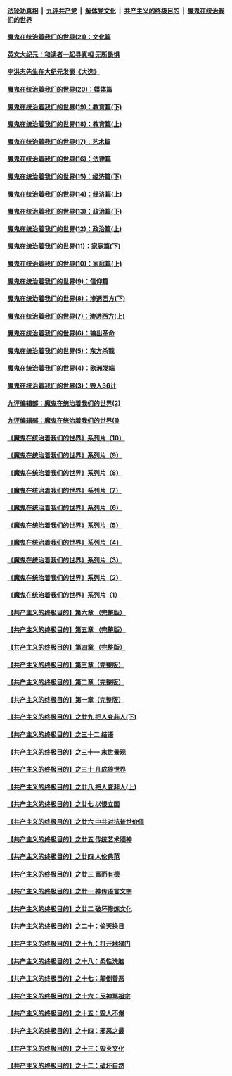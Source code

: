 

####  [法轮功真相](../../../../basic/blob/master/README.md?t=01211631) &nbsp;|&nbsp; [九评共产党](../../../../9ping.md/blob/master/README.md?t=01211631) &nbsp;|&nbsp; [解体党文化](../../../../jtdwh.md/blob/master/README.md?t=01211631)  &nbsp;|&nbsp; [共产主义的终极目的](../../../../gczydzjmd.md/blob/master/README.md?t=01211631) &nbsp;|&nbsp; [魔鬼在统治我们的世界](../../../../mgztzwmdsj.md/blob/master/README.md?t=01211631) 

#### [魔鬼在统治着我们的世界(21)：文化篇](../pages/nsc422/n10597706.md?t=01211631) 

#### [英文大纪元：和读者一起寻真相 无所畏惧](../pages/nsc422/n12542027.md?t=01211631) 

#### [李洪志先生在大纪元发表《大选》](../pages/nsc422/n12534746.md?t=01211631) 

#### [魔鬼在统治着我们的世界(20)：媒体篇](../pages/nsc422/n10586579.md?t=01211631) 

#### [魔鬼在统治着我们的世界(19)：教育篇(下)](../pages/nsc422/n10564808.md?t=01211631) 

#### [魔鬼在统治着我们的世界(18)：教育篇(上)](../pages/nsc422/n10526970.md?t=01211631) 

#### [魔鬼在统治着我们的世界(17)：艺术篇](../pages/nsc422/n10499093.md?t=01211631) 

#### [魔鬼在统治着我们的世界(16)：法律篇](../pages/nsc422/n10485969.md?t=01211631) 

#### [魔鬼在统治着我们的世界(15)：经济篇(下)](../pages/nsc422/n10469975.md?t=01211631) 

#### [魔鬼在统治着我们的世界(14)：经济篇(上)](../pages/nsc422/n10457370.md?t=01211631) 

#### [魔鬼在统治着我们的世界(13)：政治篇(下)](../pages/nsc422/n10448270.md?t=01211631) 

#### [魔鬼在统治着我们的世界(12)：政治篇(上)](../pages/nsc422/n10444576.md?t=01211631) 

#### [魔鬼在统治着我们的世界(11)：家庭篇(下)](../pages/nsc422/n10440961.md?t=01211631) 

#### [魔鬼在统治着我们的世界(10)：家庭篇(上)](../pages/nsc422/n10435448.md?t=01211631) 

#### [魔鬼在统治着我们的世界(9)：信仰篇](../pages/nsc422/n10432159.md?t=01211631) 

#### [魔鬼在统治着我们的世界(8)：渗透西方(下)](../pages/nsc422/n10429603.md?t=01211631) 

#### [魔鬼在统治着我们的世界(7)：渗透西方(上)](../pages/nsc422/n10426013.md?t=01211631) 

#### [魔鬼在统治着我们的世界(6)：输出革命](../pages/nsc422/n10421536.md?t=01211631) 

#### [魔鬼在统治着我们的世界(5)：东方杀戮](../pages/nsc422/n10417707.md?t=01211631) 

#### [魔鬼在统治着我们的世界(4)：欧洲发端](../pages/nsc422/n10414890.md?t=01211631) 

#### [魔鬼在统治着我们的世界(3)：毁人36计](../pages/nsc422/n10411583.md?t=01211631) 

#### [九评编辑部：魔鬼在统治着我们的世界(2)](../pages/nsc422/n10410036.md?t=01211631) 

#### [九评编辑部：魔鬼在统治着我们的世界(1)](../pages/nsc422/n10406825.md?t=01211631) 

#### [《魔鬼在统治着我们的世界》系列片（10）](../pages/nsc422/n12292670.md?t=01211631) 

#### [《魔鬼在统治着我们的世界》系列片（9）](../pages/nsc422/n12290859.md?t=01211631) 

#### [《魔鬼在统治着我们的世界》系列片（8）](../pages/nsc422/n12287445.md?t=01211631) 

#### [《魔鬼在统治着我们的世界》系列片（7）](../pages/nsc422/n12283425.md?t=01211631) 

#### [《魔鬼在统治着我们的世界》系列片（6）](../pages/nsc422/n12282314.md?t=01211631) 

#### [《魔鬼在统治着我们的世界》系列片（5）](../pages/nsc422/n12281419.md?t=01211631) 

#### [《魔鬼在统治着我们的世界》系列片（4）](../pages/nsc422/n12274024.md?t=01211631) 

#### [《魔鬼在统治着我们的世界》系列片（3）](../pages/nsc422/n12271322.md?t=01211631) 

#### [《魔鬼在统治着我们的世界》系列片（2）](../pages/nsc422/n12269049.md?t=01211631) 

#### [《魔鬼在统治着我们的世界》系列片（1）](../pages/nsc422/n12267575.md?t=01211631) 

#### [【共产主义的终极目的】第六章 （完整版）](../pages/nsc422/n11428913.md?t=01211631) 

#### [【共产主义的终极目的】第五章 （完整版）](../pages/nsc422/n11428912.md?t=01211631) 

#### [【共产主义的终极目的】第四章 （完整版）](../pages/nsc422/n11428907.md?t=01211631) 

#### [【共产主义的终极目的】第三章（完整版）](../pages/nsc422/n11428848.md?t=01211631) 

#### [【共产主义的终极目的】第二章（完整版）](../pages/nsc422/n11428831.md?t=01211631) 

#### [【共产主义的终极目的】第一章（完整版）](../pages/nsc422/n11417651.md?t=01211631) 

#### [【共产主义的终极目的】之廿九 把人变非人(下)](../pages/nsc422/n11344140.md?t=01211631) 

#### [【共产主义的终极目的】之三十二 结语](../pages/nsc422/n11360535.md?t=01211631) 

#### [【共产主义的终极目的】之三十一 末世景观](../pages/nsc422/n11351129.md?t=01211631) 

#### [【共产主义的终极目的】之三十 几成狼世界](../pages/nsc422/n11348280.md?t=01211631) 

#### [【共产主义的终极目的】之廿八 把人变非人(上)](../pages/nsc422/n11340492.md?t=01211631) 

#### [【共产主义的终极目的】之廿七 以恨立国](../pages/nsc422/n11336944.md?t=01211631) 

#### [【共产主义的终极目的】之廿六 中共对抗普世价值](../pages/nsc422/n11324785.md?t=01211631) 

#### [【共产主义的终极目的】之廿五 传统艺术颂神](../pages/nsc422/n11296396.md?t=01211631) 

#### [【共产主义的终极目的】之廿四 人伦典范](../pages/nsc422/n11296397.md?t=01211631) 

#### [【共产主义的终极目的】之廿三 富而有德](../pages/nsc422/n11283598.md?t=01211631) 

#### [【共产主义的终极目的】之廿一 神传语言文字](../pages/nsc422/n11263265.md?t=01211631) 

#### [【共产主义的终极目的】之廿二 破坏修炼文化](../pages/nsc422/n11245728.md?t=01211631) 

#### [【共产主义的终极目的】之二十：偷天换日](../pages/nsc422/n11238846.md?t=01211631) 

#### [【共产主义的终极目的】之十九：打开地狱门](../pages/nsc422/n11206376.md?t=01211631) 

#### [【共产主义的终极目的】之十八：柔性洗脑](../pages/nsc422/n11199994.md?t=01211631) 

#### [【共产主义的终极目的】之十七：颠倒善恶](../pages/nsc422/n11179782.md?t=01211631) 

#### [【共产主义的终极目的】之十六：反神骂祖宗](../pages/nsc422/n11166798.md?t=01211631) 

#### [【共产主义的终极目的】之十五：毁人不倦](../pages/nsc422/n11166792.md?t=01211631) 

#### [【共产主义的终极目的】之十四：邪恶之最](../pages/nsc422/n11150249.md?t=01211631) 

#### [【共产主义的终极目的】之十三：毁灭文化](../pages/nsc422/n11135227.md?t=01211631) 

#### [【共产主义的终极目的】之十二：破坏自然](../pages/nsc422/n11135214.md?t=01211631) 


